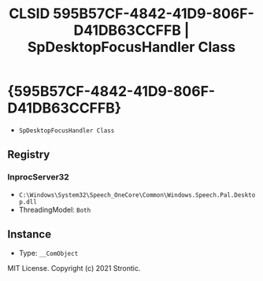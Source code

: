 ﻿---
title: "CLSID 595B57CF-4842-41D9-806F-D41DB63CCFFB | SpDesktopFocusHandler Class"
excerpt: What is COM-Object CLSID 595B57CF-4842-41D9-806F-D41DB63CCFFB?
---

# {595B57CF-4842-41D9-806F-D41DB63CCFFB}

* `SpDesktopFocusHandler Class`

## Registry


### InprocServer32

* `C:\Windows\System32\Speech_OneCore\Common\Windows.Speech.Pal.Desktop.dll`
* ThreadingModel: `Both`

## Instance

* Type: `__ComObject`

MIT License. Copyright (c) 2021 Strontic.


